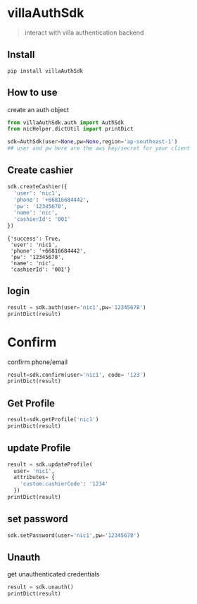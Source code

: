 # villaAuthSdk
> interact with villa authentication backend


## Install

`pip install villaAuthSdk`

## How to use

create an auth object

```python
from villaAuthSdk.auth import AuthSdk
from nicHelper.dictUtil import printDict
```

```python
sdk=AuthSdk(user=None,pw=None,region='ap-southeast-1')
## user and pw here are the aws key/secret for your client
```

## Create cashier

```python
sdk.createCashier({
  'user': 'nic1',
  'phone': '+66816684442',
  'pw': '12345678',
  'name': 'nic',
  'cashierId': '001'
})
```




    {'success': True,
     'user': 'nic1',
     'phone': '+66816684442',
     'pw': '12345678',
     'name': 'nic',
     'cashierId': '001'}



## login

```python
result = sdk.auth(user='nic1',pw='12345678')
printDict(result)
```

# Confirm
confirm phone/email

```python
result=sdk.confirm(user='nic1', code= '123')
printDict(result)
```

## Get Profile

```python
result=sdk.getProfile('nic1')
printDict(result)
```

## update Profile

```python
result = sdk.updateProfile(
  user= 'nic1',
  attributes= {
    'custom:cashierCode': '1234'
  })
printDict(result)
```

## set password

```python
sdk.setPassword(user='nic1',pw='12345678')
```

## Unauth
get unauthenticated credentials

```python
result = sdk.unauth()
printDict(result)
```
